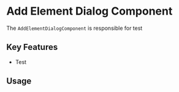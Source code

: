 # Add Element Dialog Component

The `AddElementDialogComponent` is responsible for test

## Key Features
- Test

## Usage

